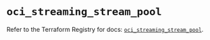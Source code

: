 # `oci_streaming_stream_pool`

Refer to the Terraform Registry for docs: [`oci_streaming_stream_pool`](https://registry.terraform.io/providers/oracle/oci/7.19.0/docs/resources/streaming_stream_pool).
